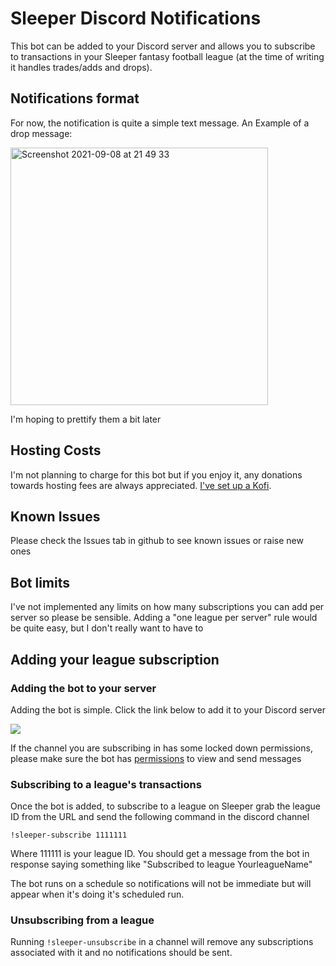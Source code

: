 # Sleeper Discord Notifications

This bot can be added to your Discord server and allows you to subscribe to transactions in your Sleeper fantasy football league (at the time of writing it handles trades/adds and drops). 

## Notifications format

For now, the notification is quite a simple text message. An Example of a drop message:

<img width="412" alt="Screenshot 2021-09-08 at 21 49 33" src="https://user-images.githubusercontent.com/6845036/132583626-98d955cd-600d-49fd-ab08-c3fcf2bda0fe.png">

I'm hoping to prettify them a bit later

## Hosting Costs

I'm not planning to charge for this bot but if you enjoy it, any donations towards hosting fees are always appreciated. [I've set up a Kofi](https://ko-fi.com/christyc92).

## Known Issues

Please check the Issues tab in github to see known issues or raise new ones

## Bot limits

I've not implemented any limits on how many subscriptions you can add per server so please be sensible. Adding a "one league per server" rule would be quite easy, but I don't really want to have to

## Adding your league subscription

### Adding the bot to your server

Adding the bot is simple. Click the link below to add it to your Discord server

[<img src="https://user-images.githubusercontent.com/6845036/132582011-11cf086f-af8f-467f-9399-cc1211cbb0e9.png">](https://discord.com/api/oauth2/authorize?client_id=878165405728919573&scope=bot&permissions=54224170048)

If the channel you are subscribing in has some locked down permissions, please make sure the bot has [permissions](https://discord.com/developers/docs/topics/permissions) to view and send messages

### Subscribing to a league's transactions

Once the bot is added, to subscribe to a league on Sleeper grab the league ID from the URL and send the following command in the discord channel

`!sleeper-subscribe 1111111`

Where 111111 is your league ID. You should get a message from the bot in response saying something like "Subscribed to league YourleagueName"

The bot runs on a schedule so notifications will not be immediate but will appear when it's doing it's scheduled run.

### Unsubscribing from a league

Running `!sleeper-unsubscribe` in a channel will remove any subscriptions associated with it and no notifications should be sent.
